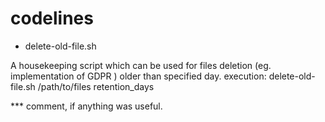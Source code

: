 # codelines

* delete-old-file.sh

A housekeeping script which can be used for files deletion (eg. implementation of GDPR ) older than specified day.
execution: delete-old-file.sh /path/to/files retention_days



*** comment, if anything was useful. 
